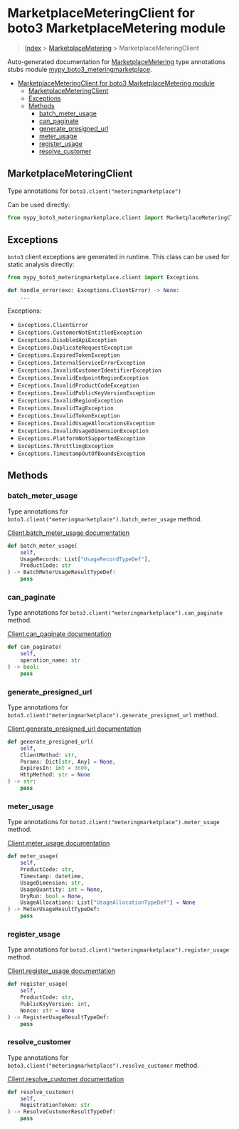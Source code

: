# MarketplaceMeteringClient for boto3 MarketplaceMetering module

> [Index](../index.md) > [MarketplaceMetering](./index.md) > MarketplaceMeteringClient

Auto-generated documentation for [MarketplaceMetering](https://boto3.amazonaws.com/v1/documentation/api/latest/reference/services/meteringmarketplace.html#MarketplaceMetering)
type annotations stubs module [mypy_boto3_meteringmarketplace](https://pypi.org/project/mypy-boto3-meteringmarketplace/).

- [MarketplaceMeteringClient for boto3 MarketplaceMetering module](#marketplacemeteringclient-for-boto3-marketplacemetering-module)
  - [MarketplaceMeteringClient](#marketplacemeteringclient)
  - [Exceptions](#exceptions)
  - [Methods](#methods)
    - [batch_meter_usage](#batch_meter_usage)
    - [can_paginate](#can_paginate)
    - [generate_presigned_url](#generate_presigned_url)
    - [meter_usage](#meter_usage)
    - [register_usage](#register_usage)
    - [resolve_customer](#resolve_customer)

## MarketplaceMeteringClient

Type annotations for `boto3.client("meteringmarketplace")`

Can be used directly:

```python
from mypy_boto3_meteringmarketplace.client import MarketplaceMeteringClient
```

## Exceptions


`boto3` client exceptions are generated in runtime. This class can be used for static analysis directly:

```python
from mypy_boto3_meteringmarketplace.client import Exceptions

def handle_error(exc: Exceptions.ClientError) -> None:
    ...
```


Exceptions:

- `Exceptions.ClientError`
- `Exceptions.CustomerNotEntitledException`
- `Exceptions.DisabledApiException`
- `Exceptions.DuplicateRequestException`
- `Exceptions.ExpiredTokenException`
- `Exceptions.InternalServiceErrorException`
- `Exceptions.InvalidCustomerIdentifierException`
- `Exceptions.InvalidEndpointRegionException`
- `Exceptions.InvalidProductCodeException`
- `Exceptions.InvalidPublicKeyVersionException`
- `Exceptions.InvalidRegionException`
- `Exceptions.InvalidTagException`
- `Exceptions.InvalidTokenException`
- `Exceptions.InvalidUsageAllocationsException`
- `Exceptions.InvalidUsageDimensionException`
- `Exceptions.PlatformNotSupportedException`
- `Exceptions.ThrottlingException`
- `Exceptions.TimestampOutOfBoundsException`


## Methods


### batch_meter_usage

Type annotations for `boto3.client("meteringmarketplace").batch_meter_usage` method.

[Client.batch_meter_usage documentation](https://boto3.amazonaws.com/v1/documentation/api/latest/reference/services/meteringmarketplace.html#MarketplaceMetering.Client.batch_meter_usage)

```python
def batch_meter_usage(
    self,
    UsageRecords: List["UsageRecordTypeDef"],
    ProductCode: str
) -> BatchMeterUsageResultTypeDef:
    pass
```

### can_paginate

Type annotations for `boto3.client("meteringmarketplace").can_paginate` method.

[Client.can_paginate documentation](https://boto3.amazonaws.com/v1/documentation/api/latest/reference/services/meteringmarketplace.html#MarketplaceMetering.Client.can_paginate)

```python
def can_paginate(
    self,
    operation_name: str
) -> bool:
    pass
```

### generate_presigned_url

Type annotations for `boto3.client("meteringmarketplace").generate_presigned_url` method.

[Client.generate_presigned_url documentation](https://boto3.amazonaws.com/v1/documentation/api/latest/reference/services/meteringmarketplace.html#MarketplaceMetering.Client.generate_presigned_url)

```python
def generate_presigned_url(
    self,
    ClientMethod: str,
    Params: Dict[str, Any] = None,
    ExpiresIn: int = 3600,
    HttpMethod: str = None
) -> str:
    pass
```

### meter_usage

Type annotations for `boto3.client("meteringmarketplace").meter_usage` method.

[Client.meter_usage documentation](https://boto3.amazonaws.com/v1/documentation/api/latest/reference/services/meteringmarketplace.html#MarketplaceMetering.Client.meter_usage)

```python
def meter_usage(
    self,
    ProductCode: str,
    Timestamp: datetime,
    UsageDimension: str,
    UsageQuantity: int = None,
    DryRun: bool = None,
    UsageAllocations: List["UsageAllocationTypeDef"] = None
) -> MeterUsageResultTypeDef:
    pass
```

### register_usage

Type annotations for `boto3.client("meteringmarketplace").register_usage` method.

[Client.register_usage documentation](https://boto3.amazonaws.com/v1/documentation/api/latest/reference/services/meteringmarketplace.html#MarketplaceMetering.Client.register_usage)

```python
def register_usage(
    self,
    ProductCode: str,
    PublicKeyVersion: int,
    Nonce: str = None
) -> RegisterUsageResultTypeDef:
    pass
```

### resolve_customer

Type annotations for `boto3.client("meteringmarketplace").resolve_customer` method.

[Client.resolve_customer documentation](https://boto3.amazonaws.com/v1/documentation/api/latest/reference/services/meteringmarketplace.html#MarketplaceMetering.Client.resolve_customer)

```python
def resolve_customer(
    self,
    RegistrationToken: str
) -> ResolveCustomerResultTypeDef:
    pass
```



